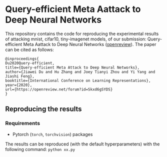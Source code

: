 # Query-efficient Meta Aattack to Deep Neural Networks
This repository contains the code for reproducing the experimental results of attacking mnist, cifar10, tiny-imagenet models, of our submission: Query-efficient Meta Aattack to Deep Neural Networks ([openreview](https://openreview.net/forum?id=Skxd6gSYDS)). The paper can be cited as follows:
```
@inproceedings{
Du2020Query-efficient,
title={Query-efficient Meta Attack to Deep Neural Networks},
author={Jiawei Du and Hu Zhang and Joey Tianyi Zhou and Yi Yang and Jiashi Feng},
booktitle={International Conference on Learning Representations},
year={2020},
url={https://openreview.net/forum?id=Skxd6gSYDS}
}
```

## Reproducing the results
### Requirements
* Pytorch (`torch`, `torchvision`) packages

The results can be reproduced (with the default hyperparameters) with the following command:
`python xx.py`
